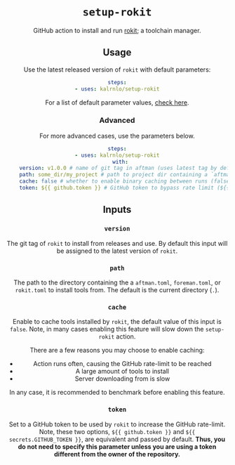 <div align="center">
  <h1><code>setup-rokit</code></h1>
  <p>

GitHub action to install and run [rokit](https://github.com/rojo-rbx/rokit); a toolchain manager.

## Usage
Use the latest released version of `rokit` with default parameters:
```yaml
steps:
- uses: kalrnlo/setup-rokit
```
For a list of default parameter values, [check here](https://github.com/kalrnlo/setup-rokit/blob/main/action.yml#L5-L20).

### Advanced
For more advanced cases, use the parameters below.
```yaml
steps:
- uses: kalrnlo/setup-rokit
  with:
    version: v1.0.0 # name of git tag in aftman (uses latest tag by default)
    path: some_dir/my_project # path to project dir containing a `aftman.toml`, `foreman.toml`, or `rokit.toml` ("." (current dir) by default)
    cache: false # whether to enable binary caching between runs (false by default)
    token: ${{ github.token }} # GitHub token to bypass rate limit (${{ github.token }} set by default)
```

## Inputs
### `version`
The git tag of `rokit` to install from releases and use. By default this input will be assigned to the latest version of `rokit`.

### `path`
The path to the directory containing the a `aftman.toml`, `foreman.toml`, or `rokit.toml` to install tools from. The default is the current directory (`.`).

### `cache`
Enable to cache tools installed by `rokit`, the default value of this input is `false`. Note, in many cases enabling this feature will slow down the `setup-rokit` action.

There are a few reasons you may choose to enable caching:
* Action runs often, causing the GitHub rate-limit to be reached
* A large amount of tools to install
* Server downloading from is slow

In any case, it is recommended to benchmark before enabling this feature.

### `token`
Set to a GitHub token to be used by `rokit` to increase the GitHub rate-limit. Note, these two options, `${{ github.token }}` and `${{ secrets.GITHUB_TOKEN }}`, are equivalent and passed by default. **Thus, you do not need to specify this parameter unless you are using a token different from the owner of the repository.**
